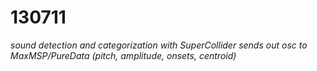130711
======

_sound detection and categorization with SuperCollider sends out osc to MaxMSP/PureData (pitch, amplitude, onsets, centroid)_

